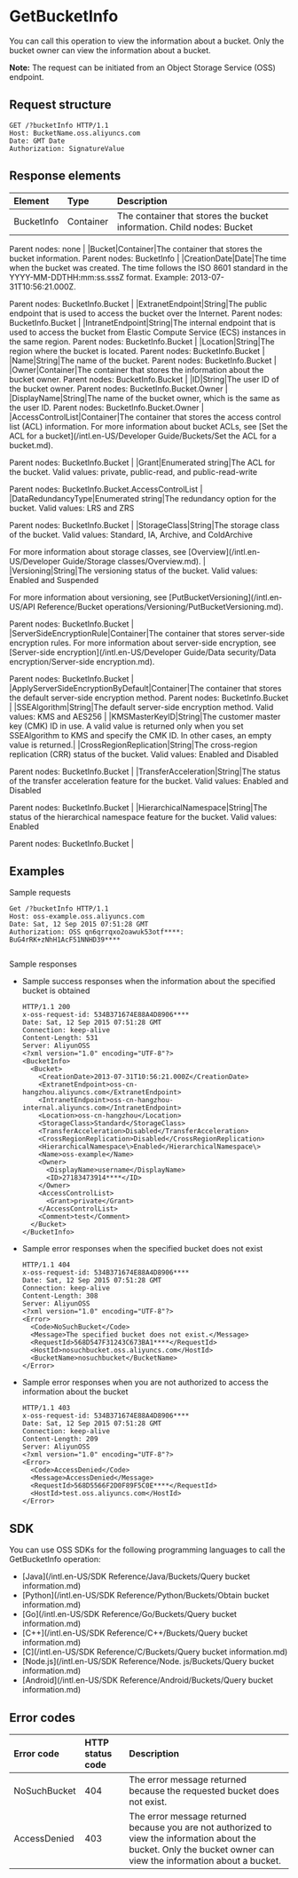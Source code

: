 # GetBucketInfo

You can call this operation to view the information about a bucket. Only the bucket owner can view the information about a bucket.

**Note:** The request can be initiated from an Object Storage Service \(OSS\) endpoint.

## Request structure

```
GET /?bucketInfo HTTP/1.1
Host: BucketName.oss.aliyuncs.com
Date: GMT Date
Authorization: SignatureValue
```

## Response elements

|Element|Type|Description|
|:------|:---|:----------|
|BucketInfo|Container|The container that stores the bucket information. Child nodes: Bucket

Parent nodes: none |
|Bucket|Container|The container that stores the bucket information. Parent nodes: BucketInfo |
|CreationDate|Date|The time when the bucket was created. The time follows the ISO 8601 standard in the YYYY-MM-DDTHH:mm:ss.sssZ format. Example: 2013-07-31T10:56:21.000Z.

Parent nodes: BucketInfo.Bucket |
|ExtranetEndpoint|String|The public endpoint that is used to access the bucket over the Internet. Parent nodes: BucketInfo.Bucket |
|IntranetEndpoint|String|The internal endpoint that is used to access the bucket from Elastic Compute Service \(ECS\) instances in the same region. Parent nodes: BucketInfo.Bucket |
|Location|String|The region where the bucket is located. Parent nodes: BucketInfo.Bucket |
|Name|String|The name of the bucket. Parent nodes: BucketInfo.Bucket |
|Owner|Container|The container that stores the information about the bucket owner. Parent nodes: BucketInfo.Bucket |
|ID|String|The user ID of the bucket owner. Parent nodes: BucketInfo.Bucket.Owner |
|DisplayName|String|The name of the bucket owner, which is the same as the user ID. Parent nodes: BucketInfo.Bucket.Owner |
|AccessControlList|Container|The container that stores the access control list \(ACL\) information. For more information about bucket ACLs, see [Set the ACL for a bucket](/intl.en-US/Developer Guide/Buckets/Set the ACL for a bucket.md).

Parent nodes: BucketInfo.Bucket |
|Grant|Enumerated string|The ACL for the bucket. Valid values: private, public-read, and public-read-write

Parent nodes: BucketInfo.Bucket.AccessControlList |
|DataRedundancyType|Enumerated string|The redundancy option for the bucket. Valid values: LRS and ZRS

Parent nodes: BucketInfo.Bucket |
|StorageClass|String|The storage class of the bucket. Valid values: Standard, IA, Archive, and ColdArchive

For more information about storage classes, see [Overview](/intl.en-US/Developer Guide/Storage classes/Overview.md). |
|Versioning|String|The versioning status of the bucket. Valid values: Enabled and Suspended

For more information about versioning, see [PutBucketVersioning](/intl.en-US/API Reference/Bucket operations/Versioning/PutBucketVersioning.md).

Parent nodes: BucketInfo.Bucket |
|ServerSideEncryptionRule|Container|The container that stores server-side encryption rules. For more information about server-side encryption, see [Server-side encryption](/intl.en-US/Developer Guide/Data security/Data encryption/Server-side encryption.md).

Parent nodes: BucketInfo.Bucket |
|ApplyServerSideEncryptionByDefault|Container|The container that stores the default server-side encryption method. Parent nodes: BucketInfo.Bucket |
|SSEAlgorithm|String|The default server-side encryption method. Valid values: KMS and AES256 |
|KMSMasterKeyID|String|The customer master key \(CMK\) ID in use. A valid value is returned only when you set SSEAlgorithm to KMS and specify the CMK ID. In other cases, an empty value is returned.|
|CrossRegionReplication|String|The cross-region replication \(CRR\) status of the bucket. Valid values: Enabled and Disabled

Parent nodes: BucketInfo.Bucket |
|TransferAcceleration|String|The status of the transfer acceleration feature for the bucket. Valid values: Enabled and Disabled

Parent nodes: BucketInfo.Bucket |
|HierarchicalNamespace|String|The status of the hierarchical namespace feature for the bucket. Valid values: Enabled

Parent nodes: BucketInfo.Bucket |

## Examples

Sample requests

```
Get /?bucketInfo HTTP/1.1
Host: oss-example.oss.aliyuncs.com  
Date: Sat, 12 Sep 2015 07:51:28 GMT
Authorization: OSS qn6qrrqxo2oawuk53otf****: BuG4rRK+zNhH1AcF51NNHD39****
                
```

Sample responses

-   Sample success responses when the information about the specified bucket is obtained

    ```
    HTTP/1.1 200
    x-oss-request-id: 534B371674E88A4D8906****
    Date: Sat, 12 Sep 2015 07:51:28 GMT
    Connection: keep-alive
    Content-Length: 531  
    Server: AliyunOSS
    <?xml version="1.0" encoding="UTF-8"?>
    <BucketInfo>
      <Bucket>
        <CreationDate>2013-07-31T10:56:21.000Z</CreationDate>
        <ExtranetEndpoint>oss-cn-hangzhou.aliyuncs.com</ExtranetEndpoint>
        <IntranetEndpoint>oss-cn-hangzhou-internal.aliyuncs.com</IntranetEndpoint>
        <Location>oss-cn-hangzhou</Location>
        <StorageClass>Standard</StorageClass>
        <TransferAcceleration>Disabled</TransferAcceleration>
        <CrossRegionReplication>Disabled</CrossRegionReplication>
        <HierarchicalNamespace\>Enabled</HierarchicalNamespace\>
        <Name>oss-example</Name>
        <Owner>
          <DisplayName>username</DisplayName>
          <ID>27183473914****</ID>
        </Owner>
        <AccessControlList>
          <Grant>private</Grant>
        </AccessControlList>  
        <Comment>test</Comment>
      </Bucket>
    </BucketInfo>
    ```

-   Sample error responses when the specified bucket does not exist

    ```
    HTTP/1.1 404 
    x-oss-request-id: 534B371674E88A4D8906****
    Date: Sat, 12 Sep 2015 07:51:28 GMT
    Connection: keep-alive
    Content-Length: 308  
    Server: AliyunOSS
    <?xml version="1.0" encoding="UTF-8"?>
    <Error>
      <Code>NoSuchBucket</Code>
      <Message>The specified bucket does not exist.</Message>
      <RequestId>568D547F31243C673BA1****</RequestId>
      <HostId>nosuchbucket.oss.aliyuncs.com</HostId>
      <BucketName>nosuchbucket</BucketName>
    </Error>
    ```

-   Sample error responses when you are not authorized to access the information about the bucket

    ```
    HTTP/1.1 403
    x-oss-request-id: 534B371674E88A4D8906****
    Date: Sat, 12 Sep 2015 07:51:28 GMT
    Connection: keep-alive
    Content-Length: 209  
    Server: AliyunOSS
    <?xml version="1.0" encoding="UTF-8"?>
    <Error>
      <Code>AccessDenied</Code>
      <Message>AccessDenied</Message>
      <RequestId>568D5566F2D0F89F5C0E****</RequestId>
      <HostId>test.oss.aliyuncs.com</HostId>
    </Error>
    ```


## SDK

You can use OSS SDKs for the following programming languages to call the GetBucketInfo operation:

-   [Java](/intl.en-US/SDK Reference/Java/Buckets/Query bucket information.md)
-   [Python](/intl.en-US/SDK Reference/Python/Buckets/Obtain bucket information.md)
-   [Go](/intl.en-US/SDK Reference/Go/Buckets/Query bucket information.md)
-   [C++](/intl.en-US/SDK Reference/C++/Buckets/Query bucket information.md)
-   [C](/intl.en-US/SDK Reference/C/Buckets/Query bucket information.md)
-   [Node.js](/intl.en-US/SDK Reference/Node. js/Buckets/Query bucket information.md)
-   [Android](/intl.en-US/SDK Reference/Android/Buckets/Query bucket information.md)

## Error codes

|Error code|HTTP status code|Description|
|:---------|:---------------|:----------|
|NoSuchBucket|404|The error message returned because the requested bucket does not exist.|
|AccessDenied|403|The error message returned because you are not authorized to view the information about the bucket. Only the bucket owner can view the information about a bucket.|


